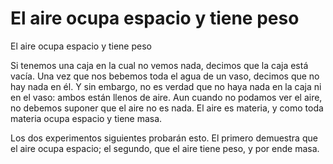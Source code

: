 # El aire ocupa espacio y tiene peso
El aire ocupa espacio y tiene peso

Si tenemos una caja en la cual no vemos nada, decimos que la caja está vacía. Una vez que nos bebemos toda el agua de un vaso, decimos que no hay nada en él. Y sin embargo, no es verdad que no haya nada en la caja ni en el vaso: ambos están llenos de aire. Aun cuando no podamos ver el aire, no debemos suponer que el aire no es nada. El aire es materia, y como toda materia ocupa espacio y tiene masa.

Los dos experimentos siguientes probarán esto. El primero demuestra que el aire ocupa espacio; el segundo, que el aire tiene peso, y por ende masa.